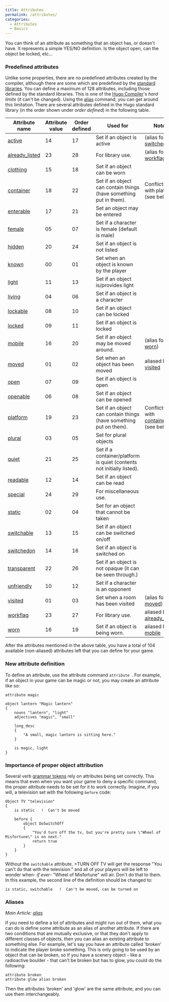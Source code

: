 ```yaml
---
title: Attributes
permalink: /attributes/
categories: 
  - Attributes
  - Basics
---
```


You can think of an attribute as something that an object has, or
doesn't have. It represents a simple YES/NO definition. Is the object
open, can the object be locked, etc... 

### Predefined attributes

Unlike some properties, there are no predefined attributes created by
the compiler, although there are some which are predefined by the
[standard libraries](library/). You can define a
maximum of 128 attributes, including those defined by the standard
libraries. This is one of the [Hugo Compiler](basics/compiler/)'s 
*hard limits* (it can't be
changed). Using the [alias](basics/alias/) command, you can get
around this limitation. There are several attributes defined in the Hugo
standard library (in the order shown under *order defined*) in the
following table.

| Attribute name | Attribute value | Order defined | Used for | Notes | 
|----------------|-----------------|---------------|----------|-------| 
| [active](attributes/active) | 14 | 17 | Set if an object is active | (alias for [switchedon](attributes/switchedon)) | 
| [already_listed](attributes/already_listed) | 23 | 28 | For library use. | (alias for [workflag](attributes/workflag)) | 
| [clothing](attributes/clothing) | 15 | 18 | Set if an object can be worn |  | 
| [container](attributes/container) | 18 | 22 | Set if an object can contain things (have something put in them). | Conflicts with platform (see below) | 
| [enterable](attributes/enterable) | 17 | 21 | Set an object may be entered |  | 
| [female](attributes/female) | 05 | 07 | Set if a character is female (default is male) |  | 
| [hidden](attributes/hidden) | 20 | 24 | Set if an object is not listed |  | 
| [known](attributes/known) | 00 | 01 | Set when an object is known by the player |  | 
| [light](attributes/light) | 11 | 13 | Set if an object is/provides light |  | 
| [living](attributes/living) | 04 | 06 | Set if an object is a character |  | 
| [lockable](attributes/lockable) | 08 | 10 | Set if an object can be locked |  | 
| [locked](attributes/locked) | 09 | 11 | Set if an object is locked |  | 
| [mobile](attributes/mobile) | 16 | 20 | Set if an object may be moved around. | (alias for [worn](attributes/worn)) | 
| [moved](attributes/moved) | 01 | 02 | Set when an object has been moved | aliased by [visited](attributes/visited) | 
| [open](attributes/open) | 07 | 09 | Set if an object is open |  | 
| [openable](attributes/openable) | 06 | 08 | Set if an object can be opened |  | 
| [platform](attributes/platform) | 19 | 23 | Set if an object can contain things (have something put on them). | Conflicts with [container](attributes/container) (see below) | 
| [plural](attributes/plural) | 03 | 05 | Set for plural objects |  | 
| [quiet](attributes/quiet) | 21 | 25 | Set if a container/platform is quiet (contents not initially listed). |  | 
| [readable](attributes/readable) | 12 | 14 | Set if an object can be read |  | 
| [special](attributes/special) | 24 | 29 | For miscellaneous use. |  | 
| [static](attributes/static) | 02 | 04 | Set for an object that cannot be taken |  | 
| [switchable](attributes/switchable) | 13 | 15 | Set if an object can be switched on/off |  | 
| [switchedon](attributes/switchedon) | 14 | 16 | Set if an object is switched on |  | 
| [transparent](attributes/transparent) | 22 | 26 | Set if an object is not opaque (it can be seen through.) |  | 
| [unfriendly](attributes/unfriendly) | 10 | 12 | Set if a character is an opponent |  | 
| [visited](attributes/visited) | 01 | 03 | Set when a room has been visited | (alias for [moved](attributes/moved)) | 
| [workflag](attributes/workflag) | 23 | 27 | For library use. | aliased by [already_listed](attributes/already_listed) | 
| [worn](attributes/worn) | 16 | 19 | Set if an object is being worn. | aliased by [mobile](attributes/mobile) | 


After the attributes mentioned in the above table, you have a total of
104 available (non-aliased) attributes left that you can define for your
game.

### New attribute definition

To define an attribute, use the attribute command `attribute `<name>.
For example, if an object in your game can be magic or not, you may
create an attribute like so:


    attribute magic

    object lantern "Magic lantern"
    {
        nouns "lantern", "light"
        adjectives "magic", "small"

        long_desc
        {
            "A small, magic lantern is sitting here."
        }

        is magic, light
    }

### Importance of proper object attribution

Several verb [grammar tokens](basics/grammar/) rely on attributes
being set correctly. This means that even when you want your game to
deny a specific command, the proper attribute needs to be set for it to
work correctly. Imagine, if you will, a television set with the
following `before` code:

    Object TV "television"
    {
        is static   !  Can't be moved

        before {
            object DoSwitchOff
            {
                "You'd turn off the tv, but you're pretty sure \"Wheel of Misfortune\" is on next."
                return true
            }
        }
    }

Without the `switchable` attribute, &gt;TURN OFF TV will get the
response "You can't do that with the television." and all of your
players will be left to wonder when- *if ever*- "Wheel of Misfortune"
will air. Don't do that to them. In this example, the second line of the
definition should be changed to:

    is static, switchable   !  Can't be moved, can be turned on

### Aliases


*Main Article: [alias](basics/alias/)*

If you need to define a lot of attributes and might run out of them,
what you can do is define some attribute as an alias of another
attribute. If there are two conditions that are mutually exclusive, or
that they don't apply to different classes of objects, then you can
alias an existing attribute to something else. For example, let's say
you have an attribute called 'broken' to indicate the player broke
something. This is only going to be used by an object that can be
broken, so if you have a scenery object - like a radioactive boulder -
that can't be broken but has to glow, you could do the following:

    attribute broken
    attribute glow alias broken

Then the attributes 'broken' and 'glow' are the same attribute, and you
can use them interchangeably.
